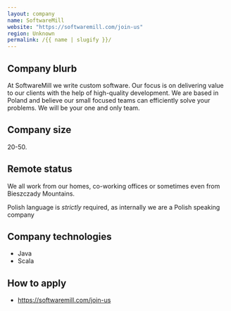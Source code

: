 ```yaml
---
layout: company
name: SoftwareMill
website: "https://softwaremill.com/join-us"
region: Unknown
permalink: /{{ name | slugify }}/
---
```


## Company blurb

At SoftwareMill we write custom software. Our focus is on delivering value to our clients with the help of high-quality development. We are based in Poland and believe our small focused teams can efficiently solve your problems. We will be your one and only team.

## Company size

20-50.

## Remote status

We all work from our homes, co-working offices or sometimes even from Bieszczady Mountains.

Polish language is *strictly* required, as internally we are a Polish speaking company

## Company technologies

- Java
- Scala

## How to apply

- https://softwaremill.com/join-us